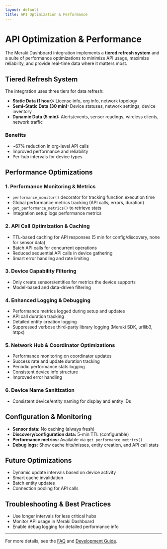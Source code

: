 ```yaml
---
layout: default
title: API Optimization & Performance
---
```


# API Optimization & Performance

The Meraki Dashboard integration implements a **tiered refresh system** and a suite of performance optimizations to minimize API usage, maximize reliability, and provide real-time data where it matters most.

## Tiered Refresh System

The integration uses three tiers for data refresh:

- **Static Data (1 hour):** License info, org info, network topology
- **Semi-Static Data (30 min):** Device statuses, network settings, device inventory
- **Dynamic Data (5 min):** Alerts/events, sensor readings, wireless clients, network traffic

### Benefits
- ~67% reduction in org-level API calls
- Improved performance and reliability
- Per-hub intervals for device types

## Performance Optimizations

### 1. Performance Monitoring & Metrics
- `performance_monitor()` decorator for tracking function execution time
- Global performance metrics tracking (API calls, errors, duration)
- `get_performance_metrics()` to retrieve stats
- Integration setup logs performance metrics

### 2. API Call Optimization & Caching
- TTL-based caching for API responses (5 min for config/discovery, none for sensor data)
- Batch API calls for concurrent operations
- Reduced sequential API calls in device gathering
- Smart error handling and rate limiting

### 3. Device Capability Filtering
- Only create sensors/entities for metrics the device supports
- Model-based and data-driven filtering

### 4. Enhanced Logging & Debugging
- Performance metrics logged during setup and updates
- API call duration tracking
- Detailed entity creation logging
- Suppressed verbose third-party library logging (Meraki SDK, urllib3, httpx)

### 5. Network Hub & Coordinator Optimizations
- Performance monitoring on coordinator updates
- Success rate and update duration tracking
- Periodic performance stats logging
- Consistent device info structure
- Improved error handling

### 6. Device Name Sanitization
- Consistent device/entity naming for display and entity IDs

## Configuration & Monitoring

- **Sensor data:** No caching (always fresh)
- **Discovery/configuration data:** 5-min TTL (configurable)
- **Performance metrics:** Available via `get_performance_metrics()`
- **Debug logs:** Show cache hits/misses, entity creation, and API call stats

## Future Optimizations
- Dynamic update intervals based on device activity
- Smart cache invalidation
- Batch entity updates
- Connection pooling for API calls

## Troubleshooting & Best Practices
- Use longer intervals for less critical hubs
- Monitor API usage in Meraki Dashboard
- Enable debug logging for detailed performance info

---

For more details, see the [FAQ](faq.md) and [Development Guide](development.md).
